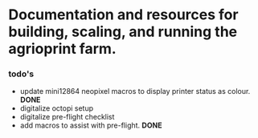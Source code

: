 # Documentation and resources for building, scaling, and running the agrioprint farm. 

### todo's

- update mini12864 neopixel macros to display printer status as colour. **DONE**
- digitalize octopi setup
- digitalize pre-flight checklist
- add macros to assist with pre-flight. **DONE**
